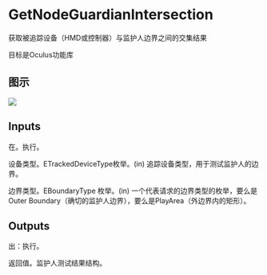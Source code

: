 # GetNodeGuardianIntersection

获取被追踪设备（HMD或控制器）与监护人边界之间的交集结果

目标是Oculus功能库

## 图示

![]($-20221218-20151576.png)

## Inputs

在。执行。

设备类型。ETrackedDeviceType枚举。(in) 追踪设备类型，用于测试监护人的边界。

边界类型。EBoundaryType 枚举。(in) 一个代表请求的边界类型的枚举，要么是Outer Boundary（确切的监护人边界），要么是PlayArea（外边界内的矩形）。  

## Outputs

出：执行。

返回值。监护人测试结果结构。

